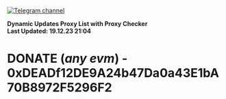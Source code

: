 [![Telegram channel](https://img.shields.io/endpoint?url=https://runkit.io/damiankrawczyk/telegram-badge/branches/master?url=https://t.me/n4z4v0d)](https://t.me/n4z4v0d) 

**Dynamic Updates Proxy List with Proxy Checker**  
**Last Updated: 19.12.23 21:04**

# DONATE (_any evm_) - 0xDEADf12DE9A24b47Da0a43E1bA70B8972F5296F2
